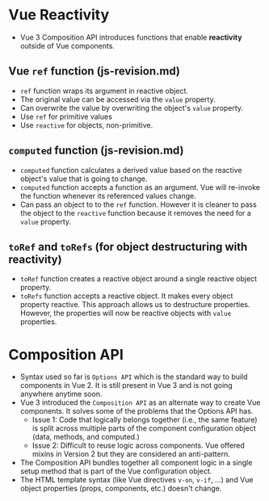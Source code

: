 # Vue Reactivity

- Vue 3 Composition API introduces functions that enable **reactivity** outside of Vue components.

## Vue `ref` function (js-revision.md)

- `ref` function wraps its argument in reactive object.
- The original value can be accessed via the `value` property.
- Can overwrite the value by overwriting the object's `value` property.
- Use `ref` for primitive values
- Use `reactive` for objects, non-primitive.

## `computed` function (js-revision.md)

- `computed` function calculates a derived value based on the reactive object's value that is going to change.
- `computed` function accepts a function as an argument. Vue will re-invoke the function whenever its referenced values change.
- Can pass an object to to the `ref` function. However it is cleaner to pass the object to the `reactive` function because it removes the need for a `value` property.

## `toRef` and `toRefs` (for object destructuring with reactivity)

- `toRef` function creates a reactive object around a single reactive object property.
- `toRefs` function accepts a reactive object. It makes every object property reactive. This approach allows us to destructure properties. However, the properties will now be reactive objects with `value` properties.

# Composition API

- Syntax used so far is `Options API` which is the standard way to build components in Vue 2. It is still present in Vue 3 and is not going anywhere anytime soon.
- Vue 3 introduced the `Composition API` as an alternate way to create Vue components. It solves some of the problems that the Options API has.
    - Issue 1: Code that logically belongs together (i.e., the same feature) is split across multiple parts of the component configuration object (data, methods, and computed.)
    - Issue 2: Difficult to reuse logic across components. Vue offered mixins in Version 2 but they are considered an anti-pattern.
- The Composition API bundles together all component logic in a single setup method that is part of the Vue configuration object.
- The HTML template syntax (like Vue directives `v-on`, `v-if`, ...) and Vue object properties (props, components, etc.) doesn't change.